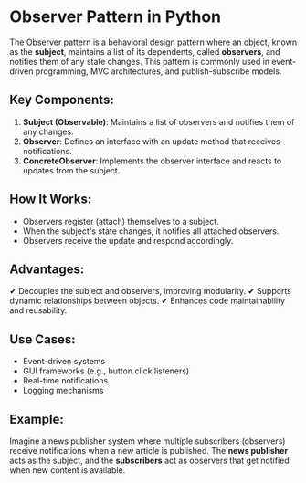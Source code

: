 # Observer Pattern in Python

The Observer pattern is a behavioral design pattern where an object, known as the **subject**, maintains a list of its dependents, called **observers**, and notifies them of any state changes. This pattern is commonly used in event-driven programming, MVC architectures, and publish-subscribe models.

## Key Components:
1. **Subject (Observable)**: Maintains a list of observers and notifies them of any changes.
2. **Observer**: Defines an interface with an update method that receives notifications.
3. **ConcreteObserver**: Implements the observer interface and reacts to updates from the subject.

## How It Works:
- Observers register (attach) themselves to a subject.
- When the subject's state changes, it notifies all attached observers.
- Observers receive the update and respond accordingly.

## Advantages:
✔ Decouples the subject and observers, improving modularity.
✔ Supports dynamic relationships between objects.
✔ Enhances code maintainability and reusability.

## Use Cases:
- Event-driven systems
- GUI frameworks (e.g., button click listeners)
- Real-time notifications
- Logging mechanisms

## Example:
Imagine a news publisher system where multiple subscribers (observers) receive notifications when a new article is published. The **news publisher** acts as the subject, and the **subscribers** act as observers that get notified when new content is available.

